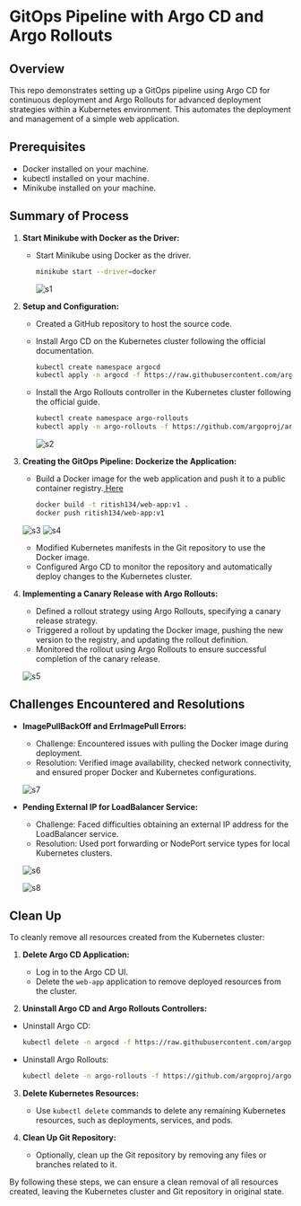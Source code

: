# GitOps Pipeline with Argo CD and Argo Rollouts

## Overview

This repo demonstrates setting up a GitOps pipeline using Argo CD for continuous deployment and Argo Rollouts for advanced deployment strategies within a Kubernetes environment. This automates the deployment and management of a simple web application.

## Prerequisites

- Docker installed on your machine.
- kubectl installed on your machine.
- Minikube installed on your machine.

## Summary of Process

1. **Start Minikube with Docker as the Driver:**
   - Start Minikube using Docker as the driver.
     ```bash
     minikube start --driver=docker
     ```

     ![s1](https://github.com/Ritish134/web-app/assets/121374890/2bd5fc38-863b-4671-96e1-f0e6f81d16f8)


2. **Setup and Configuration:**
   - Created a GitHub repository to host the source code.
   - Install Argo CD on the Kubernetes cluster following the official documentation.
     ```bash
     kubectl create namespace argocd
     kubectl apply -n argocd -f https://raw.githubusercontent.com/argoproj/argo-cd/stable/manifests/install.yaml
     ```
   - Install the Argo Rollouts controller in the Kubernetes cluster following the official guide.
     ```bash
     kubectl create namespace argo-rollouts
     kubectl apply -n argo-rollouts -f https://github.com/argoproj/argo-rollouts/releases/latest/download/install.yaml
     ```

     ![s2](https://github.com/Ritish134/web-app/assets/121374890/2099e0eb-42ad-42d8-8d37-423bdd39bce3)


3. **Creating the GitOps Pipeline:**
   **Dockerize the Application:**
   - Build a Docker image for the web application and push it to a public container registry.<a href="https://hub.docker.com/repository/docker/ritish134/web-app/general" > Here </a>
     ```bash
     docker build -t ritish134/web-app:v1 .
     docker push ritish134/web-app:v1
     ```
     
    ![s3](https://github.com/Ritish134/web-app/assets/121374890/5c78943e-97d4-4b8d-b9bd-34e8cb34ae68)
    ![s4](https://github.com/Ritish134/web-app/assets/121374890/dbf269d2-4a8d-4ca5-b11f-f518c620f03e)

   - Modified Kubernetes manifests in the Git repository to use the Docker image.
   - Configured Argo CD to monitor the repository and automatically deploy changes to the Kubernetes cluster.

5. **Implementing a Canary Release with Argo Rollouts:**
   - Defined a rollout strategy using Argo Rollouts, specifying a canary release strategy.
   - Triggered a rollout by updating the Docker image, pushing the new version to the registry, and updating the rollout definition.
   - Monitored the rollout using Argo Rollouts to ensure successful completion of the canary release.
   
    ![s5](https://github.com/Ritish134/web-app/assets/121374890/63584ca4-22fd-4390-aa59-d3009157ba96)


## Challenges Encountered and Resolutions

- **ImagePullBackOff and ErrImagePull Errors:**
  - Challenge: Encountered issues with pulling the Docker image during deployment.
  - Resolution: Verified image availability, checked network connectivity, and ensured proper Docker and Kubernetes configurations.

  ![s7](https://github.com/Ritish134/web-app/assets/121374890/891a1315-4922-44cf-9f63-e4c3e104f06e)


- **Pending External IP for LoadBalancer Service:**
  - Challenge: Faced difficulties obtaining an external IP address for the LoadBalancer service.
  - Resolution: Used port forwarding or NodePort service types for local Kubernetes clusters.

  ![s6](https://github.com/Ritish134/web-app/assets/121374890/b73f74f7-9be4-4386-9a10-076f0aa9c73a)

  ![s8](https://github.com/Ritish134/web-app/assets/121374890/3dff5746-da70-4861-8a4a-5ff6a983dcfb)


## Clean Up

To cleanly remove all resources created from the Kubernetes cluster:

1. **Delete Argo CD Application:**
   - Log in to the Argo CD UI.
   - Delete the `web-app` application to remove deployed resources from the cluster.

2. **Uninstall Argo CD and Argo Rollouts Controllers:**

- Uninstall Argo CD:

   ```bash
   kubectl delete -n argocd -f https://raw.githubusercontent.com/argoproj/argo-cd/stable/manifests/install.yaml

- Uninstall Argo Rollouts:
  ```bash
  kubectl delete -n argo-rollouts -f https://github.com/argoproj/argo-rollouts/releases/latest/download/install.yaml

3. **Delete Kubernetes Resources:**
   - Use `kubectl delete` commands to delete any remaining Kubernetes resources, such as deployments, services, and pods.

4. **Clean Up Git Repository:**
   - Optionally, clean up the Git repository by removing any files or branches related to it.

By following these steps, we can ensure a clean removal of all resources created, leaving the Kubernetes cluster and Git repository in original state.
